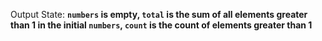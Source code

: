 Output State: **`numbers` is empty, `total` is the sum of all elements greater than 1 in the initial `numbers`, `count` is the count of elements greater than 1**